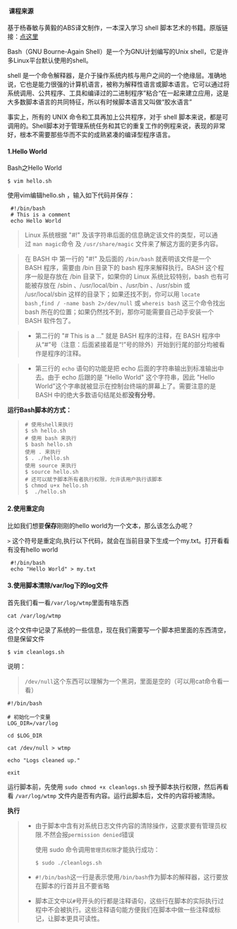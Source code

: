 ####  课程来源

基于杨春敏与黄毅的ABS译文制作，一本深入学习 shell 脚本艺术的书籍。原版链接：[点这里](http://www.tldp.org/LDP/abs/html/)

Bash（GNU Bourne-Again Shell）是一个为GNU计划编写的Unix shell，它是许多Linux平台默认使用的shell。

shell 是一个命令解释器，是介于操作系统内核与用户之间的一个绝缘层。准确地说，它也是能力很强的计算机语言，被称为解释性语言或脚本语言。它可以通过将系统调用、公共程序、工具和编译过的二进制程序”粘合“在一起来建立应用，这是大多数脚本语言的共同特征，所以有时候脚本语言又叫做“胶水语言”

事实上，所有的 UNIX 命令和工具再加上公共程序，对于 shell 脚本来说，都是可调用的。Shell脚本对于管理系统任务和其它的重复工作的例程来说，表现的非常好，根本不需要那些华而不实的成熟紧凑的编译型程序语言。

#### 1.Hello World

Bash之Hello World

`$ vim hello.sh`

使用vim编辑hello.sh ，输入如下代码并保存：

```
 #!/bin/bash
 # This is a comment
 echo Hello World
```

> Linux 系统根据 "#!" 及该字符串后面的信息确定该文件的类型，可以通过 `man magic`命令 及 `/usr/share/magic` 文件来了解这方面的更多内容。

> 在 BASH 中 第一行的 "#!" 及后面的 `/bin/bash` 就表明该文件是一个 BASH 程序，需要由 /bin 目录下的 bash 程序来解释执行。BASH 这个程序一般是存放在 /bin 目录下，如果你的 Linux 系统比较特别，bash 也有可能被存放在 /sbin 、/usr/local/bin 、/usr/bin 、/usr/sbin 或 /usr/local/sbin 这样的目录下；如果还找不到，你可以用 `locate bash` ,`find / -name bash 2>/dev/null` 或 `whereis bash` 这三个命令找出 bash 所在的位置；如果仍然找不到，那你可能需要自己动手安装一个 BASH 软件包了。

> *   第二行的 "# This is a ..." 就是 BASH 程序的注释，在 BASH 程序中从“#”号（注意：后面紧接着是“!”号的除外）开始到行尾的部分均被看作是程序的注释。

> *   第三行的 `echo` 语句的功能是把 echo 后面的字符串输出到标准输出中去。由于 echo 后跟的是 "Hello World" 这个字符串，因此 "Hello World"这个字串就被显示在控制台终端的屏幕上了。需要注意的是 BASH 中的绝大多数语句结尾处都**没有分号**。

**运行Bash脚本的方式：**

> ```
> # 使用shell来执行
> $ sh hello.sh
> # 使用 bash 来执行
> $ bash hello.sh
> 使用 . 来执行
> $ . ./hello.sh
> 使用 source 来执行
> $ source hello.sh
> # 还可以赋予脚本所有者执行权限，允许该用户执行该脚本
> $ chmod u+x hello.sh
> $  ./hello.sh
> ```

#### 2.使用重定向

比如我们想要**保存**刚刚的hello world为一个文本，那么该怎么办呢？

`>` 这个符号是重定向,执行以下代码，就会在当前目录下生成一个my.txt。打开看看有没有hello world

```
 #!/bin/bash
 echo "Hello World" > my.txt
```

#### 3.使用脚本清除/var/log下的log文件

首先我们看一看`/var/log/wtmp`里面有啥东西

```
cat /var/log/wtmp
```

这个文件中记录了系统的一些信息，现在我们需要写一个脚本把里面的东西清空，但是保留文件

```
$ vim cleanlogs.sh
```

说明：

> `/dev/null`这个东西可以理解为一个黑洞，里面是空的（可以用cat命令看一看）

```
#!/bin/bash

# 初始化一个变量
LOG_DIR=/var/log

cd $LOG_DIR

cat /dev/null > wtmp

echo "Logs cleaned up."

exit
```

运行脚本前，先使用 `sudo chmod +x cleanlogs.sh` 授予脚本执行权限，然后再看看 `/var/log/wtmp` 文件内是否有内容。运行此脚本后，文件的内容将被清除。

**执行**

> *   由于脚本中含有对系统日志文件内容的清除操作，这要求要有管理员权限.不然会报`permission denied`错误
>     
>     使用 sudo 命令调用`管理员权限`才能执行成功：
>     
>     `$ sudo ./cleanlogs.sh`
>     
>     
> *   `#!/bin/bash`这一行是表示使用`/bin/bash`作为脚本的解释器，这行要放在脚本的行首并且不要省略
>     
>     
> *   脚本正文中以`#`号开头的行都是注释语句，这些行在脚本的实际执行过程中不会被执行。这些注释语句能方便我们在脚本中做一些注释或标记，让脚本更具可读性。
